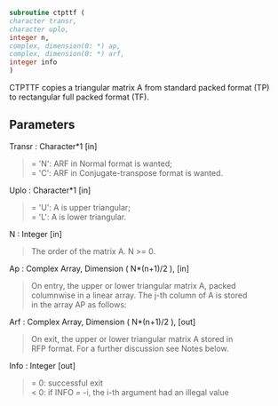 ```fortran  
subroutine ctpttf (  
character transr,  
character uplo,  
integer n,  
complex, dimension(0: *) ap,  
complex, dimension(0: *) arf,  
integer info  
)  
```  
  
CTPTTF copies a triangular matrix A from standard packed format (TP)  
to rectangular full packed format (TF).  
  
## Parameters  
Transr : Character*1 [in]  
> = 'N':  ARF in Normal format is wanted;  
> = 'C':  ARF in Conjugate-transpose format is wanted.  
  
Uplo : Character*1 [in]  
> = 'U':  A is upper triangular;  
> = 'L':  A is lower triangular.  
  
N : Integer [in]  
> The order of the matrix A.  N >= 0.  
  
Ap : Complex Array, Dimension ( N*(n+1)/2 ), [in]  
> On entry, the upper or lower triangular matrix A, packed  
> columnwise in a linear array. The j-th column of A is stored  
> in the array AP as follows:  
  
Arf : Complex Array, Dimension ( N*(n+1)/2 ), [out]  
> On exit, the upper or lower triangular matrix A stored in  
> RFP format. For a further discussion see Notes below.  
  
Info : Integer [out]  
> = 0:  successful exit  
> < 0:  if INFO = -i, the i-th argument had an illegal value  
  
